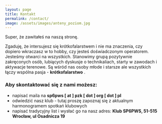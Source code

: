 ```yaml
---
layout: page
title: Kontakt
permalink: /contact/
image: /assets/images/anteny_poziom.jpg
---
```


Super, że zawitałeś na naszą stronę.


Zgaduję, że intersujesz się krótkofalarstwem i nie ma znaczenia, czy dopiero wkraczasz w to hobby, czy jesteś doświadczonym operatorem. Jesteśmy otwarci na wszystkich. Stanowimy grupą pozytywnie zakręconych osób, lubiących dyskusje o technikaliach, starty w zawodach i aktywacje terenowe. Są wśród nas osoby młode i starsze ale wszystkich łączy wspólna pasja - **krótkofalarstwo** .


### Aby skontaktować się z nami możesz:

- napisać maila na **sp6pws [ at ] pzk [ dot ] org [ dot ] pl**
- odwiedzić nasz klub - tutaj proszę zapoznaj się z aktualnym harmonogramem spotkań klubowych
- napisać tradycyjny list i wysłać go na nasz adres: **Klub SP6PWS, 51-515 Wrocław, ul Osadnicza 19**
